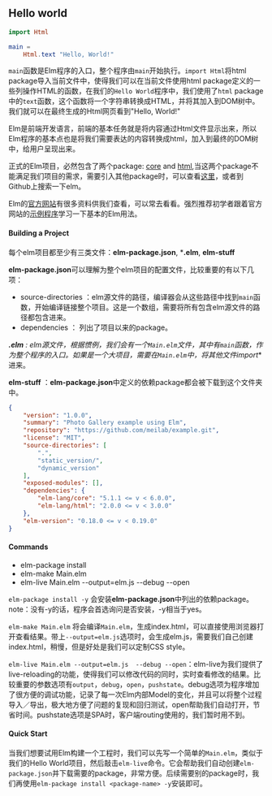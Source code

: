 ## Hello world

```elm
import Html

main =
    Html.text "Hello, World!"
```

`main`函数是Elm程序的入口，整个程序由`main`开始执行。`import Html`将html package导入当前文件中，使得我们可以在当前文件使用html package定义的一些列操作HTML的函数，在我们的`Hello World`程序中，我们使用了`html` package中的`text`函数，这个函数将一个字符串转换成HTML，并将其加入到DOM树中。我们就可以在最终生成的Html网页看到"Hello, World!"

Elm是前端开发语言，前端的基本任务就是将内容通过Html文件显示出来，所以Elm程序的基本点也是将我们需要表达的内容转换成html，加入到最终的DOM树中，给用户呈现出来。

正式的Elm项目，必然包含了两个package: [core](http://package.elm-lang.org/packages/elm-lang/core/3.0.0/) and [html](http://package.elm-lang.org/packages/elm-lang/html/latest),当这两个package不能满足我们项目的需求，需要引入其他package时，可以查看[这里](http://package.elm-lang.org/)，或者到Github上搜索一下elm。

Elm的[官方网站](http://elm-lang.org/docs)有很多资料供我们查看，可以常去看看。强烈推荐初学者跟着官方网站的[示例程序](http://elm-lang.org/examples)学习一下基本的Elm用法。



#### Building a Project

每个elm项目都至少有三类文件：**elm-package.json**, ***.elm**, **elm-stuff**

**elm-package.json**可以理解为整个elm项目的配置文件，比较重要的有以下几项：

* source-directories ：elm源文件的路径，编译器会从这些路径中找到`main`函数，开始编译链接整个项目。这是一个数组，需要将所有包含elm源文件的路径都包含进来。
* dependencies ： 列出了项目以来的package。

***.elm** : elm源文件，根据惯例，我们会有一个`Main.elm`文件，其中有`main`函数，作为整个程序的入口。如果是一个大项目，需要在`Main.elm`中，将其他文件**import**进来。

**elm-stuff** ：**elm-package.json**中定义的依赖package都会被下载到这个文件夹中。

```json
{
    "version": "1.0.0",
    "summary": "Photo Gallery example using Elm",
    "repository": "https://github.com/meilab/example.git",
    "license": "MIT",
    "source-directories": [
        ".",
        "static_version/",
        "dynamic_version"
    ],
    "exposed-modules": [],
    "dependencies": {
        "elm-lang/core": "5.1.1 <= v < 6.0.0",
        "elm-lang/html": "2.0.0 <= v < 3.0.0"
    },
    "elm-version": "0.18.0 <= v < 0.19.0"
}

```

#### Commands

* elm-package install
* elm-make Main.elm
* elm-live Main.elm --output=elm.js  --debug --open



`elm-package install -y` 会安装**elm-package.json**中列出的依赖package。 note：没有-y的话，程序会首选询问是否安装，-y相当于yes。

`elm-make Main.elm` 将会编译`Main.elm`，生成index.html，可以直接使用浏览器打开查看结果。带上`--output=elm.js`选项时，会生成elm.js，需要我们自己创建index.html，稍慢，但是好处是我们可以定制CSS style。

`elm-live Main.elm --output=elm.js  --debug --open`：elm-live为我们提供了live-reloading的功能，使得我们可以修改代码的同时，实时查看修改的结果。比较重要的参数选项有`output`，`debug`，`open`，`pushstate`。debug选项为程序增加了很方便的调试功能，记录了每一次Elm内部Model的变化，并且可以将整个过程导入／导出，极大地方便了问题的复现和回归测试，open帮助我们自动打开，节省时间。pushstate选项是SPA时，客户端routing使用的，我们暂时用不到。



#### Quick Start

当我们想要试用Elm构建一个工程时，我们可以先写一个简单的`Main.elm`，类似于我们的Hello World项目，然后敲击`elm-live`命令。它会帮助我们自动创建`elm-package.json`并下载需要的package，非常方便。后续需要别的package时，我们再使用`elm-package install <package-name> -y`安装即可。

